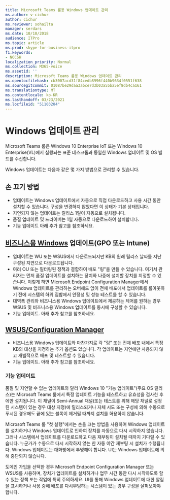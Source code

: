 ```yaml
---
title: Microsoft Teams 룸용 Windows 업데이트 관리
ms.author: v-cichur
author: cichur
ms.reviewer: sohailta
manager: serdars
ms.date: 10/10/2018
audience: ITPro
ms.topic: article
ms.prod: skype-for-business-itpro
f1.keywords:
- NOCSH
localization_priority: Normal
ms.collection: M365-voice
ms.assetid: ''
description: Microsoft Teams 룸용 Windows 업데이트 관리
ms.openlocfilehash: cb3007acd31f84cedb8996f440b9634f0551f638
ms.sourcegitcommit: 01087be29daa3abce7d3b03a55ba5ef8db4ca161
ms.translationtype: MT
ms.contentlocale: ko-KR
ms.lasthandoff: 03/23/2021
ms.locfileid: "51103204"
---
```

# <a name="manage-windows-updates"></a>Windows 업데이트 관리

Microsoft Teams 룸은 Windows 10 Enterprise IoT 또는 Windows 10 Enterprise(VL)에서 실행되는 표준 데스크톱과 동일한 Windows 업데이트 및 OS 빌드를 수신합니다.

Windows 업데이트는 다음과 같은 몇 가지 방법으로 관리할 수 있습니다.

## <a name="hands-off-approach"></a>손 끄기 방법 
- 업데이트는 Windows 업데이트에서 자동으로 직접 다운로드하고 사용 시간 동안 설치할 수 있습니다. 구성을 변경하지 않았다면 이 상태가 기본 상태입니다.
- 지연되지 않는 업데이트는 릴리스 1일이 자동으로 설치됩니다. 
- 품질 업데이트 및 드라이버는 1일 자동으로 다운로드하여 설치합니다. 
- 기능 업데이트 아래 추가 참고를 참조하세요. 

## <a name="windows-updates-for-business-gpo-or-intune"></a>[비즈니스용 Windows](/windows/deployment/update/waas-manage-updates-wufb) 업데이트(GPO 또는 Intune)   
- 업데이트는 WU 또는 WSUS에서 다운로드되지만 KB의 원래 릴리스 날짜를 지난 구성된 지연으로 다운로드됩니다. 
- 여러 OU 또는 필터링된 정책과 결합하여 배포 "링"을 만들 수 있습니다. 여기서 관리자는 먼저 품질 업데이트를 설치하는 장치와 나중에 설치할 장치를 지정할 수 있습니다. 이렇게 하면 Microsoft Endpoint Configuration Manager에서 Windows 업데이트를 관리하는 오버헤드 없이 전체 배포에서 업데이트를 롤아웃하기 전에 시스템의 하위 집합에서 안정성 및 성능 테스트를 할 수 있습니다.
- 대역폭 관리와 비즈니스용 Windows [](/windows/deployment/update/waas-integrate-wufb) 업데이트에서 제공하는 제어를 원하는 경우 WSUS 및 비즈니스용 Windows 업데이트를 동시에 구성할 수 있습니다.
- 기능 업데이트. 아래 추가 참고를 참조하세요.

## <a name="wsusconfiguration-manager"></a>[WSUS/Configuration Manager](/windows/deployment/update/waas-manage-updates-configuration-manager)
- 비즈니스용 Windows 업데이트와 마찬가지로 각 "링" 또는 전체 배포 내에서 특정 KB의 대상을 지정하는 추가 옵션도 있습니다. 각 업데이트는 지연에만 사용되지 않고 개별적으로 배포 및 테스트할 수 있습니다. 
- 기능 업데이트. 아래 추가 참고를 참조하세요.


### <a name="feature-updates"></a>기능 업데이트

품질 및 지연할 수 없는 업데이트와 달리 Windows 10 "기능 업데이트"(주요 OS 릴리스)는 Microsoft Teams 룸에서 특정 업데이트 기능을 테스트하고 유효성을 검사한 후에만 설치됩니다. 이 채널이 Semi-Annual 채널(또는 테스트를 위해 해당 채널로 설정된 시스템이 있는 경우 대상 지정)에 릴리스되거나 자체 시도 또는 구성에 의해 수동으로 푸시된 경우에도 끝에 있는 블록이 제거될 때까지 설치를 허용하지 않습니다.

Microsoft Teams 룸 "첫 실행"에서는 손을 끄는 방법을 사용하여 Windows 업데이트를 설치하거나 Windows 업데이트로 인하여 장치를 자동으로 다시 시작하지 않습니다. 그러나 시스템에서 업데이트를 다운로드하고 다음 재부팅이 설치될 때까지 기다릴 수 있습니다. 누군가가 수동으로 다시 시작하지 않는 한 자동 야간 재부팅 시 설치가 수행됩니다. Windows 업데이트는 대화방에서 투명해야 합니다. UI는 Windows 업데이트에 의해 중단되지 않습니다.

도메인 가입을 선택한 경우 Microsoft Endpoint Configuration Manager 또는 WSUS를 사용하며, 장치가 업데이트를 설치하거나 업무 시간 동안 다시 시작하도록 할 수 있는 정책 또는 작업에 특히 주의하세요. UI를 통해 Windows 업데이트에 대한 알림을 표시하거나 사용 중에 배포를 다시부팅하는 시스템이 있는 경우 구성을 살펴보아야 합니다.